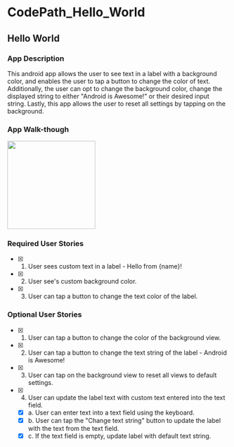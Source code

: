 # CodePath_Hello_World
## Hello World

### App Description
This android app allows the user to see text in a label with a background color, and enables the user to tap a button to change the color of text. Additionally, the user can opt to change the background color, change the displayed string to either "Android is Awesome!" or their desired input string. Lastly, this app allows the user to reset all settings by tapping on the background.


### App Walk-though

<img src="http://g.recordit.co/FNQJAktlrh.gif" width=200><br>

### Required User Stories
- [x] 1. User sees custom text in a label - Hello from {name}!
- [x] 2. User see's custom background color.
- [x] 3. User can tap a button to change the text color of the label.

### Optional User Stories
- [x] 1. User can tap a button to change the color of the background view.  
- [x] 2. User can tap a button to change the text string of the label - Android is Awesome!  
- [x] 3. User can tap on the background view to reset all views to default settings.  
- [x] 4. User can update the label text with custom text entered into the text field.  
   - [x] a. User can enter text into a text field using the keyboard.  
   - [x] b. User can tap the "Change text string" button to update the label with the text from the text field.  
   - [x] c. If the text field is empty, update label with default text string.  
